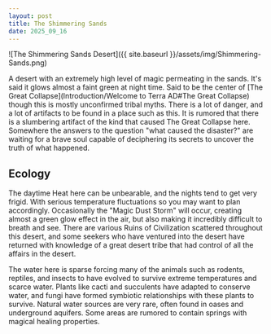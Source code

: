 ```yaml
---
layout: post
title: The Shimmering Sands
date: 2025_09_16
---
```

![The Shimmering Sands Desert]({{ site.baseurl }}/assets/img/Shimmering-Sands.png)

A desert with an extremely high level of magic permeating in the sands. It's said it glows almost a faint green at night time. Said to be the center of [The Great Collapse](Introduction/Welcome to Terra AD#The Great Collapse) though this is mostly unconfirmed tribal myths. There is a lot of danger, and a lot of artifacts to be found in a place such as this. It is rumored that there is a slumbering artifact of the kind that caused The Great Collapse here. Somewhere the answers to the question "what caused the disaster?" are waiting for a brave soul capable of deciphering its secrets to uncover the truth of what happened.

## Ecology

The daytime Heat here can be unbearable, and the nights tend to get very frigid. With serious temperature fluctuations so you may want to plan accordingly. Occasionally the "Magic Dust Storm" will occur, creating almost a green glow effect in the air, but also making it incredibly difficult to breath and see. There are various Ruins of Civilization scattered throughout this desert, and some seekers who have ventured into the desert have returned with knowledge of a great desert tribe that had control of all the affairs in the desert. 

The water here is sparse forcing many of the animals such as rodents, reptiles, and insects to have evolved to survive extreme temperatures and scarce water. Plants like cacti and succulents have adapted to conserve water, and fungi have formed symbiotic relationships with these plants to survive. Natural water sources are very rare, often found in oases and underground aquifers. Some areas are rumored to contain springs with magical healing properties.